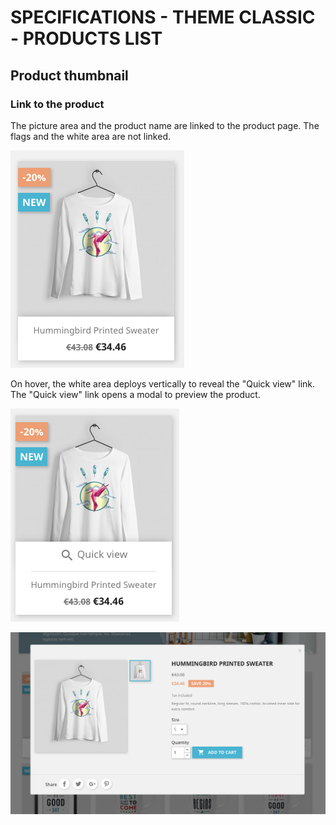# SPECIFICATIONS - THEME CLASSIC - PRODUCTS LIST

## Product thumbnail

### Link to the product

The picture area and the product name are linked to the product page. The flags and the white area are not linked.

![Product thumbnail](../.gitbook/assets/theme-classic-product-thumbnail.png)

On hover, the white area deploys vertically to reveal the "Quick view" link. The "Quick view" link opens a modal to preview the product.

![Product thumbnail hover](../.gitbook/assets/theme-classic-product-thumbnail-hover-quick-view.png)

![Product preview](../.gitbook/assets/theme-classic-product-preview.png)

